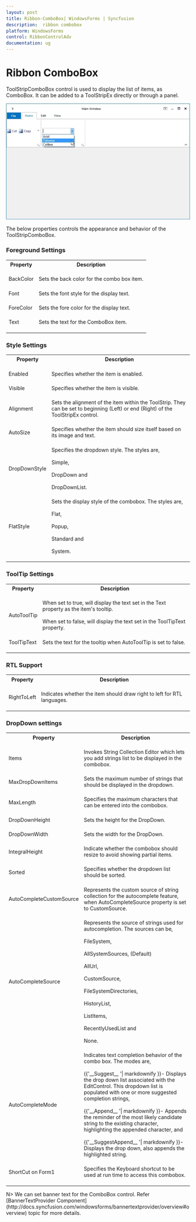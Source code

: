 ```yaml
---
layout: post
title: Ribbon-ComboBox| WindowsForms | Syncfusion
description:  ribbon combobox
platform: WindowsForms
control: RibbonControlAdv 
documentation: ug
---
```

# Ribbon ComboBox

ToolStripComboBox control is used to display the list of items, as ComboBox. It can be added to a ToolStripEx directly or through a panel. 

![](Ribbon-ComboBox_images/Ribbon-ComboBox_img1.jpg)

The below properties controls the appearance and behavior of the ToolStripComboBox.

### Foreground Settings

<table>
<tr>
<th>
Property<br/><br/></th><th>
Description<br/><br/></th></tr>
<tr>
<td>
BackColor<br/><br/></td><td>
Sets the back color for the combo box item.<br/><br/></td></tr>
<tr>
<td>
Font<br/><br/></td><td>
Sets the font style for the display text.<br/><br/></td></tr>
<tr>
<td>
ForeColor<br/><br/></td><td>
Sets the fore color for the display text.<br/><br/></td></tr>
<tr>
<td>
Text<br/><br/></td><td>
Sets the text for the ComboBox item.<br/><br/></td></tr>
</table>

### Style Settings

<table>
<tr>
<th>
Property<br/><br/></th><th>
Description<br/><br/></th></tr>
<tr>
<td>
Enabled<br/><br/></td><td>
Specifies whether the item is enabled.<br/><br/></td></tr>
<tr>
<td>
Visible<br/><br/></td><td>
Specifies whether the item is visible.<br/><br/></td></tr>
<tr>
<td>
Alignment<br/><br/></td><td>
Sets the alignment of the item within the ToolStrip. They can be set to beginning (Left) or end (Right) of the ToolStripEx control.<br/><br/></td></tr>
<tr>
<td>
AutoSize<br/><br/></td><td>
Specifies whether the item should size itself based on its image and text.<br/><br/></td></tr>
<tr>
<td>
DropDownStyle<br/><br/></td><td>
Specifies the dropdown style. The styles are,<br/><br/>Simple,<br/><br/>DropDown and <br/><br/>DropDownList.<br/><br/></td></tr>
<tr>
<td>
FlatStyle<br/><br/></td><td>
Sets the display style of the combobox. The styles are,<br/><br/>Flat,<br/><br/>Popup,<br/><br/>Standard and <br/><br/>System.<br/><br/></td></tr>
</table>

### ToolTip Settings

<table>
<tr>
<th>
Property<br/><br/></th><th>
Description<br/><br/></th></tr>
<tr>
<td>
AutoToolTip<br/><br/></td><td>
When set to true, will display the text set in the Text property as the item's tooltip.<br/><br/>When set to false, will display the text set in the ToolTipText property.<br/><br/></td></tr>
<tr>
<td>
ToolTipText<br/><br/></td><td>
Sets the text for the tooltip when AutoToolTip is set to false.<br/><br/></td></tr>
</table>

### RTL Support

<table>
<tr>
<th>
Property<br/><br/></th><th>
Description<br/><br/></th></tr>
<tr>
<td>
RightToLeft<br/><br/></td><td>
Indicates whether the item should draw right to left for RTL languages.<br/><br/></td></tr>
</table>

### DropDown settings

<table>
<tr>
<th>
Property<br/><br/></th><th>
Description<br/><br/></th></tr>
<tr>
<td>
Items<br/><br/></td><td>
Invokes String Collection Editor which lets you add strings list to be displayed in the combobox.<br/><br/></td></tr>
<tr>
<td>
MaxDropDownItems<br/><br/></td><td>
Sets the maximum number of strings that should be displayed in the dropdown.<br/><br/></td></tr>
<tr>
<td>
MaxLength<br/><br/></td><td>
Specifies the maximum characters that can be entered into the combobox.<br/><br/></td></tr>
<tr>
<td>
DropDownHeight<br/><br/></td><td>
Sets the height for the DropDown.<br/><br/></td></tr>
<tr>
<td>
DropDownWidth<br/><br/></td><td>
Sets the width for the DropDown.<br/><br/></td></tr>
<tr>
<td>
IntegralHeight<br/><br/></td><td>
Indicate whether the combobox should resize to avoid showing partial items.<br/><br/></td></tr>
<tr>
<td>
Sorted<br/><br/></td><td>
Specifies whether the dropdown list should be sorted.<br/><br/></td></tr>
<tr>
<td>
AutoCompleteCustomSource<br/><br/></td><td>
Represents the custom source of string collection for the autocomplete feature, when AutoCompleteSource property is set to CustomSource.<br/><br/></td></tr>
<tr>
<td>
AutoCompleteSource<br/><br/></td><td>
Represents the source of strings used for autocompletion. The sources can be,<br/><br/>FileSystem,<br/><br/>AllSystemSources, (Default)<br/><br/>AllUrl,<br/><br/>CustomSource,<br/><br/>FileSystemDirectories,<br/><br/>HistoryList,<br/><br/>ListItems,<br/><br/>RecentlyUsedList and <br/><br/>None.<br/><br/></td></tr>
<tr>
<td>
AutoCompleteMode<br/><br/></td><td>
Indicates text completion behavior of the combo box. The modes are,<br/><br/>{{'__Suggest__ '| markdownify }}- Displays the drop down list associated with the EditControl. This dropdown list is populated with one or more suggested completion strings,<br/><br/>{{'__Append__ '| markdownify }}- Appends the reminder of the most likely candidate string to the existing character, highlighting the appended character, and <br/><br/>{{'__SuggestAppend__ '| markdownify }}- Displays the drop down, also appends the highlighted string.<br/><br/></td></tr>
<tr>
<td>
ShortCut on Form1<br/><br/></td><td>
Specifies the Keyboard shortcut to be used at run time to access this combobox.<br/><br/></td></tr>
</table>
N> We can set banner text for the ComboBox control. Refer [BannerTextProvider Component](http://docs.syncfusion.com/windowsforms/bannertextprovider/overview#overview) topic for more details.

